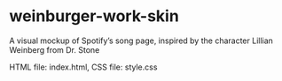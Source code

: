 # weinburger-work-skin
A visual mockup of Spotify’s song page, inspired by the character Lillian Weinberg from Dr. Stone

HTML file: index.html, 
CSS file: style.css

